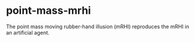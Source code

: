 # point-mass-mrhi
The point mass moving rubber-hand illusion (mRHI) reproduces the mRHI in an artificial agent.

